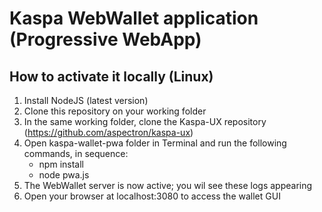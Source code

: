 # Kaspa WebWallet application (Progressive WebApp)

## How to activate it locally (Linux)
1. Install NodeJS (latest version)
2. Clone this repository on your working folder
3. In the same working folder, clone the Kaspa-UX repository (https://github.com/aspectron/kaspa-ux)
4. Open kaspa-wallet-pwa folder in Terminal and run the following commands, in sequence:
   - npm install  
   - node pwa.js
5. The WebWallet server is now active; you wil see these logs appearing 
6. Open your browser at localhost:3080 to access the wallet GUI


